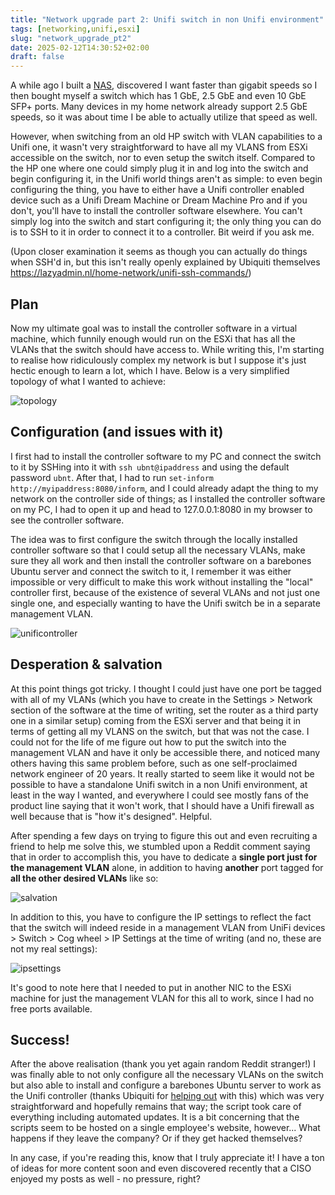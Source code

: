 ```yaml
---
title: "Network upgrade part 2: Unifi switch in non Unifi environment"
tags: [networking,unifi,esxi]
slug: "network_upgrade_pt2"
date: 2025-02-12T14:30:52+02:00
draft: false
---
```


A while ago I built a [NAS](https://blog.nmrs.fi/posts/network_upgrade/), discovered I want faster than gigabit speeds so I then bought myself a switch which has 1 GbE, 2.5 GbE and even 10 GbE SFP+ ports. Many devices in my home network already support 2.5 GbE speeds, so it was about time I be able to actually utilize that speed as well. 

However, when switching from an old HP switch with VLAN capabilities to a Unifi one, it wasn't very straightforward to have all my VLANS from ESXi accessible on the switch, nor to even setup the switch itself. Compared to the HP one where one could simply plug it in and log into the switch and begin configuring it, in the Unifi world things aren't as simple: to even begin configuring the thing, you have to either have a Unifi controller enabled device such as a Unifi Dream Machine or Dream Machine Pro and if you don't, you'll have to install the controller software elsewhere. You can't simply log into the switch and start configuring it; the only thing you can do is to SSH to it in order to connect it to a controller. Bit weird if you ask me. 

(Upon closer examination it seems as though you can actually do things when SSH'd in, but this isn't really openly explained by Ubiquiti themselves https://lazyadmin.nl/home-network/unifi-ssh-commands/)

## Plan

Now my ultimate goal was to install the controller software in a virtual machine, which funnily enough would run on the ESXi that has all the VLANs that the switch  should have access to.  While writing this, I'm starting to realise how ridiculously complex my network is but I suppose it's just hectic enough to learn a lot, which I have. Below is a very simplified topology of what I wanted to achieve:

![topology](/network_upgrade/topology.png)

## Configuration (and issues with it)

I first had to install the controller software to my PC and connect the switch to it by SSHing into it with `ssh ubnt@ipaddress` and using the default password `ubnt`.  After that, I had to run `set-inform http://myipaddress:8080/inform`, and I could already adapt the thing to my network on the controller side of things; as I installed the controller software on my PC, I had to open it up and head to 127.0.0.1:8080 in my browser to see the controller software.

The idea was to first configure the switch through the locally installed controller software so that I could setup all the necessary VLANs, make sure they all work and then install the controller software on a barebones Ubuntu server and connect the switch to it, I remember it was either impossible or very difficult to make this work without installing the "local" controller first, because of the existence of several VLANs and not just one single one, and especially wanting to have the Unifi switch be in a separate management VLAN.

![unificontroller](/network_upgrade/unificontroller.png)

## Desperation & salvation

At this point things got tricky. I thought I could just have one port be tagged with all of my VLANs (which you have to create in the Settings > Network section of the software at the time of writing, set the router as a third party one in a similar setup) coming from the ESXi server and that being it in terms of getting all my VLANS on the switch, but that was not the case. I could not for the life of me figure out how to put the switch into the management VLAN and have it only be accessible there, and noticed many others having this same problem before, such as one self-proclaimed network engineer of 20 years. It really started to seem like it would not be possible to have a standalone Unifi switch in a non Unifi environment, at least in the way I wanted, and everywhere I could see mostly fans of the product line saying that it won't work, that I should have a Unifi firewall as well because that is "how it's designed". Helpful.

After spending a few days on trying to figure this out and even recruiting a friend to help me solve this, we stumbled upon a Reddit comment saying that in order to accomplish this, you have to dedicate a **single port just for the management VLAN** alone, in addition to having **another** port tagged for **all the other desired VLANs** like so:

![salvation](/network_upgrade/salvation.png)

In addition to this, you have to configure the IP settings to reflect the fact that the switch will indeed reside in a management VLAN from UniFi devices > Switch > Cog wheel > IP Settings at the time of writing (and no, these are not my real settings):

![ipsettings](/network_upgrade/ipsettings.png)

It's good to note here that I needed to put in another NIC to the ESXi machine for just the management VLAN for this all to work, since I had no free ports available.

## Success! 

After the above realisation (thank you yet again random Reddit stranger!) I was finally able to not only configure all the necessary VLANs on the switch but also able to install and configure a barebones Ubuntu server to work as the Unifi controller (thanks Ubiquiti for [helping out](https://community.ui.com/questions/UniFi-Installation-Scripts-or-UniFi-Easy-Update-Script-or-UniFi-Lets-Encrypt-or-UniFi-Easy-Encrypt-/ccbc7530-dd61-40a7-82ec-22b17f027776) with this) which was very straightforward and hopefully remains that way; the script took care of everything including automated updates. It is a bit concerning that the scripts seem to be hosted on a single employee's website, however... What happens if they leave the company? Or if they get hacked themselves? 

In any case, if you're reading this, know that I truly appreciate it! I have a ton of ideas for more content soon and even discovered recently that a CISO enjoyed my posts as well - no pressure, right? 
